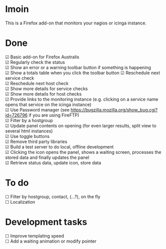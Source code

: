 Imoin
=====

This is a Firefox add-on that monitors your nagios or icinga instance.

Done
====

☑ Basic add-on for Firefox Australis  
☑ Regularly check the status  
☑ Show an error or a warning toolbar button if something is happening  
☑ Show a totals table when you click the toolbar button
☑ Reschedule next service check  
☑ Reschedule next host check  
☑ Show more details for service checks  
☑ Show more details for host checks  
☑ Provide links to the monitoring instance (e.g. clicking on a service name opens that service on the icinga instance)  
☑ Use Password manager (see https://bugzilla.mozilla.org/show_bug.cgi?id=726796 if you are using FireFTP)  
☑ Filter by a hostgroup  
☑ Update panel contents on opening (for even larger results, split view to several html instances)  
☑ Use toggle buttons  
☑ Remove third party libraries  
☑ Build a test server to do local, offline development  
☑ Clicking the icon opens the panel, shows a waiting screen, processes the stored data and finally updates the panel  
☑ Retrieve status data, update icon, store data  

To do
=====

☐ Filter by hostgroup, contact, (...?), on the fly  
☐ Localization  

Development tasks
=================

☐ Improve templating speed  
☐ Add a waiting animation or modify pointer  

